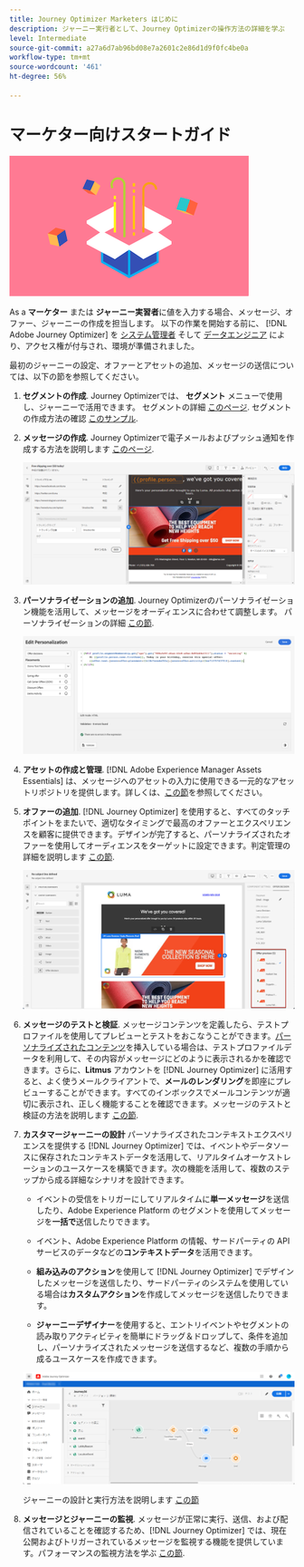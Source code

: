 ```yaml
---
title: Journey Optimizer Marketers はじめに
description: ジャーニー実行者として、Journey Optimizerの操作方法の詳細を学ぶ
level: Intermediate
source-git-commit: a27a6d7ab96bd08e7a2601c2e86d1d9f0fc4be0a
workflow-type: tm+mt
source-wordcount: '461'
ht-degree: 56%

---
```



# マーケター向けスタートガイド

![マーケター](assets/do-not-localize/user-3.png)

As a **マーケター** または **ジャーニー実習者**&#x200B;に値を入力する場合、メッセージ、オファー、ジャーニーの作成を担当します。 以下の作業を開始する前に、 [!DNL Adobe Journey Optimizer] を [システム管理者](administrator.md) そして [データエンジニア](data-engineer.md) により、アクセス権が付与され、環境が準備されました。

最初のジャーニーの設定、オファーとアセットの追加、メッセージの送信については、以下の節を参照してください。

1. **セグメントの作成**. Journey Optimizerでは、 **セグメント** メニューで使用し、ジャーニーで活用できます。  セグメントの詳細 [このページ](../segment/about-segments.md). セグメントの作成方法の確認 [このサンプル](../segment/creating-a-segment.md).

1. **メッセージの作成**. Journey Optimizerで電子メールおよびプッシュ通知を作成する方法を説明します [このページ](../create-message.md).

   ![](../assets/email_designer_7.png)

1. **パーソナライゼーションの追加**. Journey Optimizerのパーソナライゼーション機能を活用して、メッセージをオーディエンスに合わせて調整します。 パーソナライゼーションの詳細 [この節](../personalization/personalize.md).

   ![](../personalization/assets/perso_ee2.png)

1. **アセットの作成と管理**. [!DNL Adobe Experience Manager Assets Essentials] は、メッセージへのアセットの入力に使用できる一元的なアセットリポジトリを提供します。詳しくは、[この節](../assets-essentials.md)を参照してください。

1. **オファーの追加**. [!DNL Journey Optimizer] を使用すると、すべてのタッチポイントをまたいで、適切なタイミングで最高のオファーとエクスペリエンスを顧客に提供できます。デザインが完了すると、パーソナライズされたオファーを使用してオーディエンスをターゲットに設定できます。判定管理の詳細を説明します [この節](../../using/offers/get-started/starting-offer-decisioning.md).

   ![](../assets/offers-e2e-offers-displayed.png)

1. **メッセージのテストと検証**. メッセージコンテンツを定義したら、テストプロファイルを使用してプレビューとテストをおこなうことができます。[パーソナライズされたコンテンツ](../personalization/personalize.md)を挿入している場合は、テストプロファイルデータを利用して、その内容がメッセージにどのように表示されるかを確認できます。さらに、**Litmus** アカウントを [!DNL Journey Optimizer] に活用すると、よく使うメールクライアントで、**メールのレンダリング**&#x200B;を即座にプレビューすることができます。すべてのインボックスでメールコンテンツが適切に表示され、正しく機能することを確認できます。メッセージのテストと検証の方法を説明します [この節](../preview.md).

1. **カスタマージャーニーの設計** パーソナライズされたコンテキストエクスペリエンスを提供する [!DNL Journey Optimizer] では、イベントやデータソースに保存されたコンテキストデータを活用して、リアルタイムオーケストレーションのユースケースを構築できます。次の機能を活用して、複数のステップから成る詳細なシナリオを設計できます。

   * イベントの受信をトリガーにしてリアルタイムに&#x200B;**単一メッセージ**&#x200B;を送信したり、Adobe Experience Platform のセグメントを使用してメッセージを&#x200B;**一括で**&#x200B;送信したりできます。

   * イベント、Adobe Experience Platform の情報、サードパーティの API サービスのデータなどの&#x200B;**コンテキストデータ**&#x200B;を活用できます。

   * **組み込みのアクション**&#x200B;を使用して [!DNL Journey Optimizer] でデザインしたメッセージを送信したり、サードパーティのシステムを使用している場合は&#x200B;**カスタムアクション**&#x200B;を作成してメッセージを送信したりできます。

   * **ジャーニーデザイナー**&#x200B;を使用すると、エントリイベントやセグメントの読み取りアクティビティを簡単にドラッグ＆ドロップして、条件を追加し、パーソナライズされたメッセージを送信するなど、複数の手順から成るユースケースを作成できます。

   ![](../assets/copy-paste3.png)

   ジャーニーの設計と実行方法を説明します [この節](../building-journeys/journey-gs.md)

1. **メッセージとジャーニーの監視**. メッセージが正常に実行、送信、および配信されていることを確認するため、[!DNL Journey Optimizer] では、現在公開およびトリガーされているメッセージを監視する機能を提供しています。パフォーマンスの監視方法を学ぶ [この節](../message-monitoring.md).

